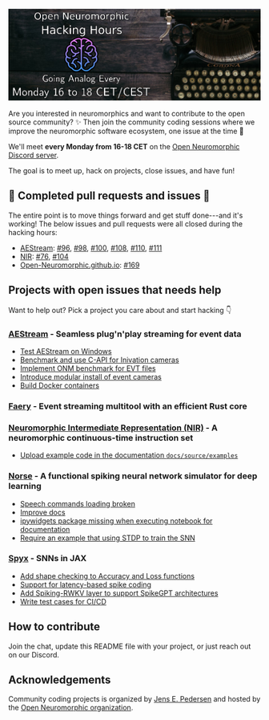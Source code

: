 ![Community coding projects](logo.png)

Are you interested in neuromorphics and want to contribute to the open source community? ✨ Then join the community coding sessions where we improve the neuromorphic software ecosystem, one issue at the time 🚀

We'll meet **every Monday from 16-18 CET** on the [Open Neuromorphic Discord server](https://discord.gg/aPFsSRA7Nf).

The goal is to meet up, hack on projects, close issues, and have fun!

## 🚀 Completed pull requests and issues 🚀
The entire point is to move things forward and get stuff done---and it's working! The below issues and pull requests were all closed during the hacking hours:

* [AEStream](https://github.com/aestream/aestream): [#96](https://github.com/aestream/aestream/pull/96), [#98](https://github.com/aestream/aestream/pull/98), [#100](https://github.com/aestream/aestream/pull/100), [#108](https://github.com/aestream/aestream/pull/108), [#110](https://github.com/aestream/aestream/pull/110), [#111](https://github.com/aestream/aestream/pull/111)
* [NIR](https://github.com/neuromorphs/nir/): [#76](https://github.com/neuromorphs/nir/pull/76), [#104](https://github.com/neuromorphs/nir/pull/104)
* [Open-Neuromorphic.github.io](https://github.com/open-neuromorphic/open-neuromorphic.github.io): [#169](https://github.com/open-neuromorphic/open-neuromorphic.github.io/pull/169)

## Projects with open issues that needs help
Want to help out? Pick a project you care about and start hacking 👇

<!-- NOTE TO CONTRIBUTORS
Every hour, a script will search for two HTML comment tags with the org/repo name.
Everything between the tags WILL BE REPLACED with issues that are open AND have the talk "help wanted".
If you want to add your own project, simply add three lines:
1. The header with the project title,
2. The starting HTML comment, and
3. The ending HTML comment
-->

### [AEStream](https://github.com/aestream/aestream) - Seamless plug'n'play streaming for event data 
<!-- aestream/aestream -->
* [Test AEStream on Windows](https://github.com/aestream/aestream/issues/94)
* [Benchmark and use C-API for Inivation cameras](https://github.com/aestream/aestream/issues/93)
* [Implement ONM benchmark for EVT files](https://github.com/aestream/aestream/issues/92)
* [Introduce modular install of event cameras](https://github.com/aestream/aestream/issues/54)
* [Build Docker containers](https://github.com/aestream/aestream/issues/53)
<!-- aestream/aestream -->

### [Faery](https://github.com/aestream/faery) - Event streaming multitool with an efficient Rust core
<!-- aestream/faery -->
<!-- aestream/faery -->

### [Neuromorphic Intermediate Representation (NIR)](https://github.com/neuromorphs/nir) - A neuromorphic continuous-time instruction set
<!-- neuromorphs/nir -->
* [Upload example code in the documentation `docs/source/examples`](https://github.com/neuromorphs/NIR/issues/26)
<!-- neuromorphs/nir -->

### [Norse](https://github.com/norse/norse) - A functional spiking neural network simulator for deep learning
<!-- norse/norse -->
* [Speech commands loading broken](https://github.com/norse/norse/issues/383)
* [Improve docs](https://github.com/norse/norse/issues/374)
* [ipywidgets package missing when executing notebook for documentation](https://github.com/norse/norse/issues/373)
* [Require an example that using STDP to train the SNN](https://github.com/norse/norse/issues/366)
<!-- norse/norse -->

### [Spyx](https://github.com/kmheckel/spyx) - SNNs in JAX
<!-- kmheckel/spyx -->
* [Add shape checking to Accuracy and Loss functions](https://github.com/kmheckel/spyx/issues/25)
* [Support for latency-based spike coding](https://github.com/kmheckel/spyx/issues/21)
* [Add Spiking-RWKV layer to support SpikeGPT architectures](https://github.com/kmheckel/spyx/issues/9)
* [Write test cases for CI/CD](https://github.com/kmheckel/spyx/issues/6)
<!-- kmheckel/spyx -->

## How to contribute
Join the chat, update this README file with your project, or just reach out on our Discord.

## Acknowledgements
Community coding projects is organized by [Jens E. Pedersen](https://github.com/jegp) and hosted by the [Open Neuromorphic organization](https://github.com/open-neuromorphic).
